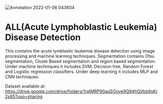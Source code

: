 ![Annotation 2022-01-06 043604](https://user-images.githubusercontent.com/87757350/148302428-cd84b87e-f23a-488b-afce-2b23c996a5c9.png)
# ALL(Acute Lymphoblastic Leukemia) Disease Detection
This contains the acute lymblastic leukemia disease detection using image processing and machine learning techniques. Segmentation contains Otsu segmentation, Cluste Based segmentation and region based segmentation. Under machine techniques it includes SVM, Decision tree, Random Forest and Logistic regression classifiers. Under deep learning it includes MLP and CNN techniques.

Dataset available at: https://drive.google.com/drive/folders/1rqIMRP90aqSOove9Q94hQVbb9sKr2s65?usp=sharing

